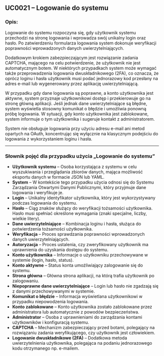 ## UC0021 – Logowanie do systemu

### Opis:
Logowanie do systemu rozpoczyna się, gdy użytkownik systemu przechodzi na stronę logowania i wprowadza swój unikalny login oraz hasło. Po zatwierdzeniu formularza logowania system dokonuje weryfikacji poprawności wprowadzonych danych uwierzytelniających.

Dodatkowym krokiem zabezpieczającym jest rozwiązanie zadania CAPTCHA, mającego na celu potwierdzenie, że użytkownik nie jest automatycznym botem. W niektórych przypadkach system może wymagać także przeprowadzenia logowania dwuskładnikowego (2FA), co oznacza, że oprócz loginu i hasła użytkownik musi podać jednorazowy kod przesłany na adres e-mail lub wygenerowany przez aplikację uwierzytelniającą.

W przypadku gdy dane logowania są poprawne, a konto użytkownika jest aktywne, system przyznaje użytkownikowi dostęp i przekierowuje go na stronę główną aplikacji. Jeśli jednak dane uwierzytelniające są błędne, system wyświetla stosowny komunikat o błędzie i umożliwia ponowną próbę logowania. W sytuacji, gdy konto użytkownika jest zablokowane, system informuje o tym użytkownika i sugeruje kontakt z administratorem.

System nie obsługuje logowania przy użyciu adresu e-mail ani metod opartych na OAuth, koncentrując się wyłącznie na klasycznym podejściu do logowania z wykorzystaniem loginu i hasła.

---

### Słownik pojęć dla przypadku użycia „Logowanie do systemu”

- **Użytkownik systemu** – Osoba korzystająca z systemu w celu wyszukiwania i przeglądania zbiorów danych, mająca możliwość eksportu danych w formacie JSON lub YAML.  
- **System** – W kontekście tego przypadku użycia odnosi się do Systemu Zarządzania Otwartymi Danymi Publicznymi, który przyjmuje dane logowania i weryfikuje je.  
- **Login** – Unikalny identyfikator użytkownika, który jest wykorzystywany podczas logowania do systemu.  
- **Hasło** – Ciąg znaków służący do weryfikacji tożsamości użytkownika. Hasło musi spełniać określone wymagania (znaki specjalne, liczby, wielkie litery).  
- **Dane uwierzytelniające** – Kombinacja loginu i hasła, służąca do potwierdzenia tożsamości użytkownika.  
- **Weryfikacja** – Proces sprawdzania poprawności wprowadzonych danych uwierzytelniających.  
- **Autoryzacja** – Proces ustalenia, czy zweryfikowany użytkownik ma uprawnienia do uzyskania dostępu do systemu.  
- **Konto użytkownika** – Informacje o użytkowniku przechowywane w systemie (login, hasło, status).  
- **Konto aktywne** – Status konta umożliwiający zalogowanie się do systemu.  
- **Strona główna** – Główna strona aplikacji, na którą trafia użytkownik po zalogowaniu.  
- **Niepoprawne dane uwierzytelniające** – Login lub hasło nie zgadzają się z danymi przechowywanymi w systemie.  
- **Komunikat o błędzie** – Informacja wyświetlana użytkownikowi w przypadku niepowodzenia logowania.  
- **Konto zablokowane** – Konto użytkownika zostało zablokowane przez administratora lub automatycznie z powodów bezpieczeństwa.  
- **Administrator** – Osoba z uprawnieniami do zarządzania kontami użytkowników i konfiguracją systemu.  
- **CAPTCHA** – Mechanizm zabezpieczający przed botami, polegający na rozwiązaniu zadania weryfikującego, czy użytkownik jest człowiekiem.  
- **Logowanie dwuskładnikowe (2FA)** – Dodatkowa metoda uwierzytelnienia użytkownika, polegająca na podaniu jednorazowego kodu otrzymanego np. e-mailem.
